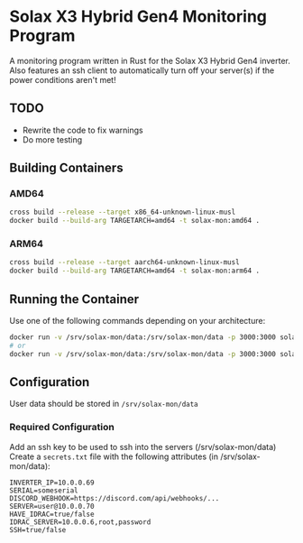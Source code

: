 
# Solax X3 Hybrid Gen4 Monitoring Program

A monitoring program written in Rust for the Solax X3 Hybrid Gen4 inverter. Also features an ssh client to automatically turn off your server(s) if the power conditions aren't met!

## TODO

- Rewrite the code to fix warnings
- Do more testing

## Building Containers

### AMD64

```bash
cross build --release --target x86_64-unknown-linux-musl
docker build --build-arg TARGETARCH=amd64 -t solax-mon:amd64 .
```

### ARM64

```bash
cross build --release --target aarch64-unknown-linux-musl
docker build --build-arg TARGETARCH=amd64 -t solax-mon:arm64 .
```

## Running the Container

Use one of the following commands depending on your architecture:

```bash
docker run -v /srv/solax-mon/data:/srv/solax-mon/data -p 3000:3000 solax-mon:amd64
# or
docker run -v /srv/solax-mon/data:/srv/solax-mon/data -p 3000:3000 solax-mon:arm64
```

## Configuration

User data should be stored in `/srv/solax-mon/data`

### Required Configuration

Add an ssh key to be used to ssh into the servers (/srv/solax-mon/data)
Create a `secrets.txt` file with the following attributes (in /srv/solax-mon/data):

```plaintext
INVERTER_IP=10.0.0.69
SERIAL=someserial
DISCORD_WEBHOOK=https://discord.com/api/webhooks/...
SERVER=user@10.0.0.70
HAVE_IDRAC=true/false
IDRAC_SERVER=10.0.0.6,root,password
SSH=true/false
```
